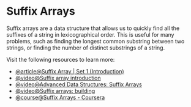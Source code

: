 # Suffix Arrays

Suffix arrays are a data structure that allows us to quickly find all the suffixes of a string in lexicographical order. This is useful for many problems, such as finding the longest common substring between two strings, or finding the number of distinct substrings of a string.

Visit the following resources to learn more:

- [@article@Suffix Array | Set 1 (Introduction)](https://www.geeksforgeeks.org/suffix-array-set-1-introduction/)
- [@video@Suffix array introduction](https://www.youtube.com/watch?v=zqKlL3ZpTqs)
- [@video@Advanced Data Structures: Suffix Arrays](https://www.youtube.com/watch?v=IzMxbboPcqQ)
- [@video@Suffix arrays: building](https://www.youtube.com/watch?v=ZWlbhBjjwyA)
- [@course@Suffix Arrays - Coursera](https://www.coursera.org/learn/algorithms-part2/lecture/TH18W/suffix-arrays)

